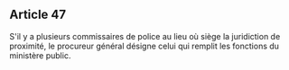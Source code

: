 Article 47
----
S'il y a plusieurs commissaires de police au lieu où siège la juridiction de
proximité, le procureur général désigne celui qui remplit les fonctions du
ministère public.
